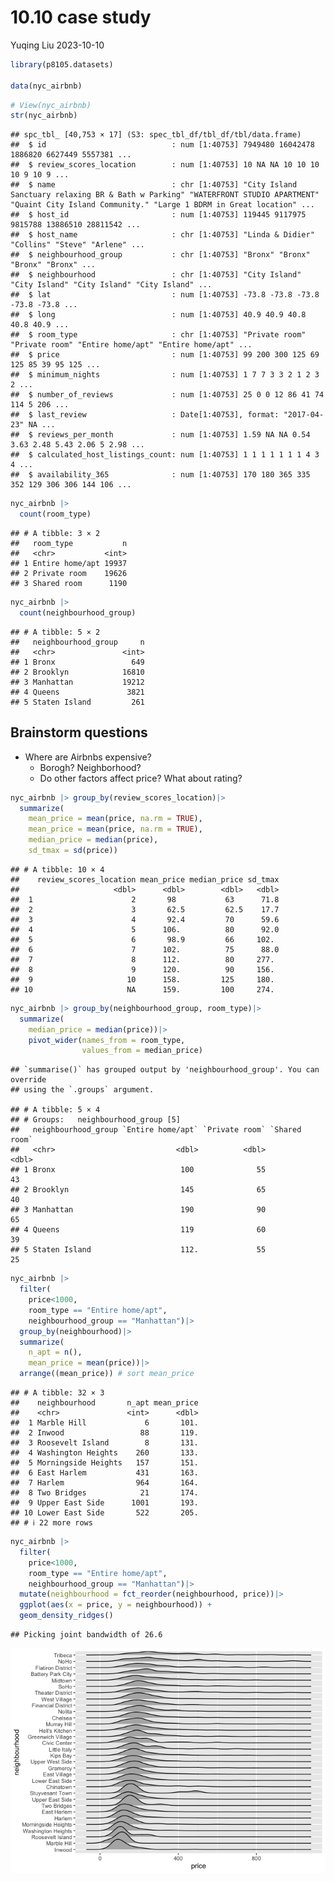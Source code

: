 10.10 case study
================
Yuqing Liu
2023-10-10

``` r
library(p8105.datasets)

data(nyc_airbnb)
```

``` r
# View(nyc_airbnb)
str(nyc_airbnb)
```

    ## spc_tbl_ [40,753 × 17] (S3: spec_tbl_df/tbl_df/tbl/data.frame)
    ##  $ id                            : num [1:40753] 7949480 16042478 1886820 6627449 5557381 ...
    ##  $ review_scores_location        : num [1:40753] 10 NA NA 10 10 10 10 9 10 9 ...
    ##  $ name                          : chr [1:40753] "City Island Sanctuary relaxing BR & Bath w Parking" "WATERFRONT STUDIO APARTMENT" "Quaint City Island Community." "Large 1 BDRM in Great location" ...
    ##  $ host_id                       : num [1:40753] 119445 9117975 9815788 13886510 28811542 ...
    ##  $ host_name                     : chr [1:40753] "Linda & Didier" "Collins" "Steve" "Arlene" ...
    ##  $ neighbourhood_group           : chr [1:40753] "Bronx" "Bronx" "Bronx" "Bronx" ...
    ##  $ neighbourhood                 : chr [1:40753] "City Island" "City Island" "City Island" "City Island" ...
    ##  $ lat                           : num [1:40753] -73.8 -73.8 -73.8 -73.8 -73.8 ...
    ##  $ long                          : num [1:40753] 40.9 40.9 40.8 40.8 40.9 ...
    ##  $ room_type                     : chr [1:40753] "Private room" "Private room" "Entire home/apt" "Entire home/apt" ...
    ##  $ price                         : num [1:40753] 99 200 300 125 69 125 85 39 95 125 ...
    ##  $ minimum_nights                : num [1:40753] 1 7 7 3 3 2 1 2 3 2 ...
    ##  $ number_of_reviews             : num [1:40753] 25 0 0 12 86 41 74 114 5 206 ...
    ##  $ last_review                   : Date[1:40753], format: "2017-04-23" NA ...
    ##  $ reviews_per_month             : num [1:40753] 1.59 NA NA 0.54 3.63 2.48 5.43 2.06 5 2.98 ...
    ##  $ calculated_host_listings_count: num [1:40753] 1 1 1 1 1 1 1 4 3 4 ...
    ##  $ availability_365              : num [1:40753] 170 180 365 335 352 129 306 306 144 106 ...

``` r
nyc_airbnb |>
  count(room_type)
```

    ## # A tibble: 3 × 2
    ##   room_type           n
    ##   <chr>           <int>
    ## 1 Entire home/apt 19937
    ## 2 Private room    19626
    ## 3 Shared room      1190

``` r
nyc_airbnb |>
  count(neighbourhood_group)
```

    ## # A tibble: 5 × 2
    ##   neighbourhood_group     n
    ##   <chr>               <int>
    ## 1 Bronx                 649
    ## 2 Brooklyn            16810
    ## 3 Manhattan           19212
    ## 4 Queens               3821
    ## 5 Staten Island         261

## Brainstorm questions

- Where are Airbnbs expensive?
  - Borogh? Neighborhood?
  - Do other factors affect price? What about rating?

``` r
nyc_airbnb |> group_by(review_scores_location)|>
  summarize(
    mean_price = mean(price, na.rm = TRUE),
    mean_price = mean(price, na.rm = TRUE),
    median_price = median(price),
    sd_tmax = sd(price))
```

    ## # A tibble: 10 × 4
    ##    review_scores_location mean_price median_price sd_tmax
    ##                     <dbl>      <dbl>        <dbl>   <dbl>
    ##  1                      2       98           63      71.8
    ##  2                      3       62.5         62.5    17.7
    ##  3                      4       92.4         70      59.6
    ##  4                      5      106.          80      92.0
    ##  5                      6       98.9         66     102. 
    ##  6                      7      102.          75      88.0
    ##  7                      8      112.          80     277. 
    ##  8                      9      120.          90     156. 
    ##  9                     10      158.         125     180. 
    ## 10                     NA      159.         100     274.

``` r
nyc_airbnb |> group_by(neighbourhood_group, room_type)|>
  summarize(
    median_price = median(price))|>
    pivot_wider(names_from = room_type,
                values_from = median_price)
```

    ## `summarise()` has grouped output by 'neighbourhood_group'. You can override
    ## using the `.groups` argument.

    ## # A tibble: 5 × 4
    ## # Groups:   neighbourhood_group [5]
    ##   neighbourhood_group `Entire home/apt` `Private room` `Shared room`
    ##   <chr>                           <dbl>          <dbl>         <dbl>
    ## 1 Bronx                            100              55            43
    ## 2 Brooklyn                         145              65            40
    ## 3 Manhattan                        190              90            65
    ## 4 Queens                           119              60            39
    ## 5 Staten Island                    112.             55            25

``` r
nyc_airbnb |> 
  filter(
    price<1000,
    room_type == "Entire home/apt",
    neighbourhood_group == "Manhattan")|>
  group_by(neighbourhood)|>
  summarize(
    n_apt = n(),
    mean_price = mean(price))|>
  arrange((mean_price)) # sort mean_price
```

    ## # A tibble: 32 × 3
    ##    neighbourhood       n_apt mean_price
    ##    <chr>               <int>      <dbl>
    ##  1 Marble Hill             6       101.
    ##  2 Inwood                 88       119.
    ##  3 Roosevelt Island        8       131.
    ##  4 Washington Heights    260       133.
    ##  5 Morningside Heights   157       151.
    ##  6 East Harlem           431       163.
    ##  7 Harlem                964       164.
    ##  8 Two Bridges            21       174.
    ##  9 Upper East Side      1001       193.
    ## 10 Lower East Side       522       205.
    ## # ℹ 22 more rows

``` r
nyc_airbnb |> 
  filter(
    price<1000,
    room_type == "Entire home/apt",
    neighbourhood_group == "Manhattan")|>
  mutate(neighbourhood = fct_reorder(neighbourhood, price))|>
  ggplot(aes(x = price, y = neighbourhood)) +
  geom_density_ridges()
```

    ## Picking joint bandwidth of 26.6

![](case-study_files/figure-gfm/unnamed-chunk-8-1.png)<!-- -->
